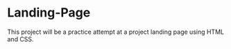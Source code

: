 # Landing-Page
This project will be a practice attempt at a project landing page using HTML and CSS.